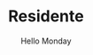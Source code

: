 ---
title: 'Residente'
author: Hello Monday
project_image_path: '/images/gallery/residente.jpg'
external_url: 'http://residente.com/en/'
---